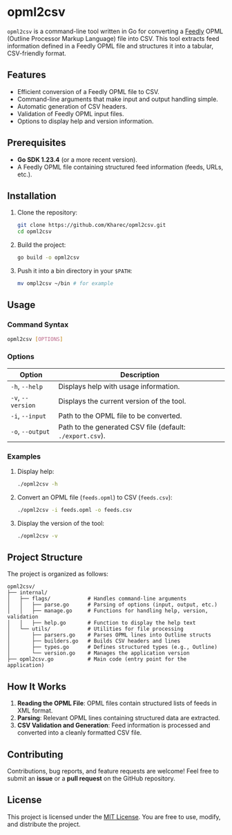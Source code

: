 # opml2csv

`opml2csv` is a command-line tool written in Go for converting a [Feedly](https://feedly.com) OPML (Outline Processor Markup Language) file into CSV.
This tool extracts feed information defined in a Feedly OPML file and structures it into a tabular, CSV-friendly format.

## Features

- Efficient conversion of a Feedly OPML file to CSV.
- Command-line arguments that make input and output handling simple.
- Automatic generation of CSV headers.
- Validation of Feedly OPML input files.
- Options to display help and version information.

## Prerequisites

- **Go SDK 1.23.4** (or a more recent version).
- A Feedly OPML file containing structured feed information (feeds, URLs, etc.).

## Installation

1. Clone the repository:

   ```bash
   git clone https://github.com/Kharec/opml2csv.git
   cd opml2csv
   ```

2. Build the project:

   ```bash
   go build -o opml2csv
   ```

3. Push it into a bin directory in your `$PATH`:

   ```bash
   mv ompl2csv ~/bin # for example
   ```

## Usage

### Command Syntax

```bash
opml2csv [OPTIONS]
```

### Options

| Option           | Description                                                      |
|-------------------|------------------------------------------------------------------|
| `-h`, `--help`    | Displays help with usage information.                           |
| `-v`, `--version` | Displays the current version of the tool.                       |
| `-i`, `--input`   | Path to the OPML file to be converted.                          |
| `-o`, `--output`  | Path to the generated CSV file (default: `./export.csv`).       |

### Examples

1. Display help:

   ```bash
   ./opml2csv -h
   ```

2. Convert an OPML file (`feeds.opml`) to CSV (`feeds.csv`):

   ```bash
   ./opml2csv -i feeds.opml -o feeds.csv
   ```

3. Display the version of the tool:

   ```bash
   ./opml2csv -v
   ```

## Project Structure

The project is organized as follows:

```plaintext
opml2csv/
├── internal/
│   ├── flags/            # Handles command-line arguments
│   │   ├── parse.go      # Parsing of options (input, output, etc.)
│   │   ├── manage.go     # Functions for handling help, version, validation
│   │   ├── help.go       # Function to display the help text
│   └── utils/            # Utilities for file processing
│       ├── parsers.go    # Parses OPML lines into Outline structs
│       ├── builders.go   # Builds CSV headers and lines
│       ├── types.go      # Defines structured types (e.g., Outline)
│       └── version.go    # Manages the application version
├── opml2csv.go           # Main code (entry point for the application)
```

## How It Works

1. **Reading the OPML File**: OPML files contain structured lists of feeds in XML format.
2. **Parsing**: Relevant OPML lines containing structured data are extracted.
3. **CSV Validation and Generation**: Feed information is processed and converted into a cleanly formatted CSV file.

## Contributing

Contributions, bug reports, and feature requests are welcome! Feel free to submit an **issue** or a **pull request** on the GitHub repository.

## License

This project is licensed under the [MIT License](LICENSE). You are free to use, modify, and distribute the project.
